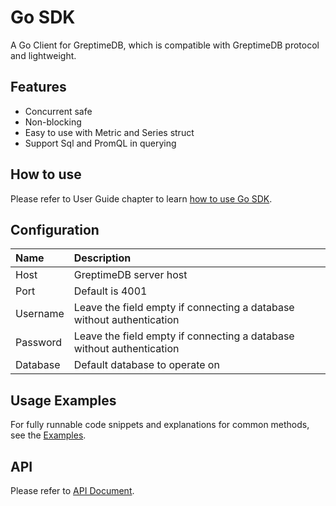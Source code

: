 # Go SDK

A Go Client for GreptimeDB, which is compatible with GreptimeDB protocol and lightweight.

## Features

- Concurrent safe
- Non-blocking
- Easy to use with Metric and Series struct
- Support Sql and PromQL in querying

## How to use

Please refer to User Guide chapter to learn [how to use Go SDK](/user-guide/client-libraries/go.md).

## Configuration

| Name     | Description                                                           |
| :------- | :-------------------------------------------------------------------- |
| Host     | GreptimeDB server host                                                |
| Port     | Default is 4001                                                       |
| Username | Leave the field empty if connecting a database without authentication |
| Password | Leave the field empty if connecting a database without authentication |
| Database | Default database to operate on                                        |

## Usage Examples

For fully runnable code snippets and explanations for common methods, see the [Examples][example].

<!-- link -->

[example]: https://pkg.go.dev/github.com/GreptimeTeam/greptimedb-client-go#example-package

## API

Please refer to [API Document](https://pkg.go.dev/github.com/GreptimeTeam/greptimedb-client-go).
